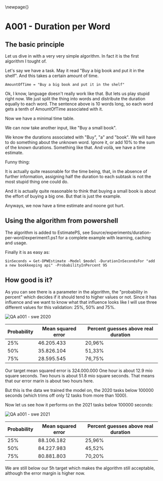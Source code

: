 
\newpage{}

# A001 - Duration per Word

## The basic principle

Let us dive in with a very very simple algorithm. In fact it is the first algorithm I tought of. 

Let's say we have a task. May it read "Buy a big book and put it in the shelf". And this takes a certain amount of time. 

```
AmountOfTime = "Buy a big book and put it in the shelf"
```

Ok, I know, language doesn't really work like that. But lets us play stupid right now. We just split the thing into words and distribute the duration equally to each word. The sentence above is 10 words long, so each word gets a tenth of AmountOfTime associated with it.

Now we have a minimal time table. 

We can now take another input, like "Buy a small book".

We know the durations associated with "Buy", "a" and "book". We will have to do something about the unknown word. Ignore it, or add 10% to the sum of the known durations. Something like that. And voilà, we have a time estimate.

Funny thing: 

It is actually quite reasonable for the time being, that, in the absence of further information, assigning half the duration to each subtask is not the most stupid thing one could do. 

And it is actually quite reasonable to think that buying a small book is about the effort of buying a big one. But that is just the example. 

Anyways, we now have a time estimate and noone got hurt.

## Using the algorithm from powershell

The algorithm is added to EstimatePS, see Source/experiments/duration-per-word/experiment1.ps1 for a complete example with learning, caching and usage.

Finally it is as easy as:
```
$inSeconds = Get-DPWEstimate -Model $model -DurationInSecondsFor "add a new bookkeeping api" -ProbabilityInPercent 95
```

## How good is it?

As you can see there is a parameter in the algorithm, the "probability in percent" which decides if it should tend to higher values or not. Since it has influence and we want to know what that influence looks like I will use three different values for this validation:
25%, 50% and 75%. 

![QA a001 - swe 2020](10000-A001/a001_swe2020.png)

| Probability | Mean squared error | Percent guesses above real duration |
|-------------|--------------------|-------------------------------------|
|         25% |         46.205.433 |                              20,96% |
|         50% |         35.826.104 |                              51,33% |
|         75% |         28.595.545 |                              76,75% |

Our target mean squared error is 324.000.000
One hour is about 12.9 mio square seconds. 
Two hours is about 51.8 mio square seconds. That means that our error marin is about two hours here.

But this is the data we trained the model on, the 2020 tasks below 100000 seconds (which trims off only 12 tasks from more than 1000).

Now let us see how it performs on the 2021 tasks below 100000 seconds:

![QA a001 - swe 2021](./10000-A001/a001_swe2021.png)

| Probability | Mean squared error | Percent guesses above real duration |
|-------------|--------------------|-------------------------------------|
|         25% |         88.106.182 |                              25,96% |
|         50% |         84.227.983 |                              45,52% |
|         75% |         80.881.803 |                              70,20% |

We are still below our 5h target which makes the algorithm still acceptable, although the error margin is higher now. 

